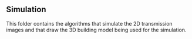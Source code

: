 ## Simulation

This folder contains the algorithms that simulate the 2D transmission images and that draw the 3D building model being used for the simulation.
